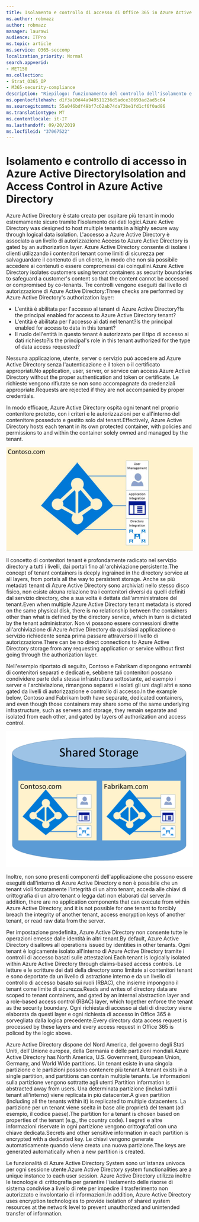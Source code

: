 ```yaml
---
title: Isolamento e controllo di accesso di Office 365 in Azure Active Directory
ms.author: robmazz
author: robmazz
manager: laurawi
audience: ITPro
ms.topic: article
ms.service: O365-seccomp
localization_priority: Normal
search.appverid:
- MET150
ms.collection:
- Strat_O365_IP
- M365-security-compliance
description: "Riepilogo: funzionamento del controllo dell'isolamento e dell'accesso all'interno di Azure Active Directory."
ms.openlocfilehash: d1f3a10d44a949511236d5adce38693ad2ad5c04
ms.sourcegitcommit: 55a046bdf49bf7c62ab74da73be1fd1cf6f0ad86
ms.translationtype: MT
ms.contentlocale: it-IT
ms.lasthandoff: 09/20/2019
ms.locfileid: "37067522"
---
```

# <a name="isolation-and-access-control-in-azure-active-directory"></a><span data-ttu-id="49f8f-103">Isolamento e controllo di accesso in Azure Active Directory</span><span class="sxs-lookup"><span data-stu-id="49f8f-103">Isolation and Access Control in Azure Active Directory</span></span>

<span data-ttu-id="49f8f-104">Azure Active Directory è stato creato per ospitare più tenant in modo estremamente sicuro tramite l'isolamento dei dati logici.</span><span class="sxs-lookup"><span data-stu-id="49f8f-104">Azure Active Directory was designed to host multiple tenants in a highly secure way through logical data isolation.</span></span> <span data-ttu-id="49f8f-105">L'accesso a Azure Active Directory è associato a un livello di autorizzazione.</span><span class="sxs-lookup"><span data-stu-id="49f8f-105">Access to Azure Active Directory is gated by an authorization layer.</span></span> <span data-ttu-id="49f8f-106">Azure Active Directory consente di isolare i clienti utilizzando i contenitori tenant come limiti di sicurezza per salvaguardare il contenuto di un cliente, in modo che non sia possibile accedere ai contenuti o essere compromessi dai coinquilini.</span><span class="sxs-lookup"><span data-stu-id="49f8f-106">Azure Active Directory isolates customers using tenant containers as security boundaries to safeguard a customer's content so that the content cannot be accessed or compromised by co-tenants.</span></span> <span data-ttu-id="49f8f-107">Tre controlli vengono eseguiti dal livello di autorizzazione di Azure Active Directory:</span><span class="sxs-lookup"><span data-stu-id="49f8f-107">Three checks are performed by Azure Active Directory's authorization layer:</span></span>
- <span data-ttu-id="49f8f-108">L'entità è abilitata per l'accesso al tenant di Azure Active Directory?</span><span class="sxs-lookup"><span data-stu-id="49f8f-108">Is the principal enabled for access to Azure Active Directory tenant?</span></span>
- <span data-ttu-id="49f8f-109">L'entità è abilitata per l'accesso ai dati nel tenant?</span><span class="sxs-lookup"><span data-stu-id="49f8f-109">Is the principal enabled for access to data in this tenant?</span></span>
- <span data-ttu-id="49f8f-110">Il ruolo dell'entità in questo tenant è autorizzato per il tipo di accesso ai dati richiesto?</span><span class="sxs-lookup"><span data-stu-id="49f8f-110">Is the principal's role in this tenant authorized for the type of data access requested?</span></span>

<span data-ttu-id="49f8f-111">Nessuna applicazione, utente, server o servizio può accedere ad Azure Active Directory senza l'autenticazione e il token o il certificato appropriati.</span><span class="sxs-lookup"><span data-stu-id="49f8f-111">No application, user, server, or service can access Azure Active Directory without the proper authentication and token or certificate.</span></span> <span data-ttu-id="49f8f-112">Le richieste vengono rifiutate se non sono accompagnate da credenziali appropriate.</span><span class="sxs-lookup"><span data-stu-id="49f8f-112">Requests are rejected if they are not accompanied by proper credentials.</span></span>

<span data-ttu-id="49f8f-113">In modo efficace, Azure Active Directory ospita ogni tenant nel proprio contenitore protetto, con i criteri e le autorizzazioni per e all'interno del contenitore posseduto e gestito solo dal tenant.</span><span class="sxs-lookup"><span data-stu-id="49f8f-113">Effectively, Azure Active Directory hosts each tenant in its own protected container, with policies and permissions to and within the container solely owned and managed by the tenant.</span></span>
 
![Contenitore di Azure](media/office-365-isolation-azure-container.png)

<span data-ttu-id="49f8f-115">Il concetto di contenitori tenant è profondamente radicato nel servizio directory a tutti i livelli, dai portali fino all'archiviazione persistente.</span><span class="sxs-lookup"><span data-stu-id="49f8f-115">The concept of tenant containers is deeply ingrained in the directory service at all layers, from portals all the way to persistent storage.</span></span> <span data-ttu-id="49f8f-116">Anche se più metadati tenant di Azure Active Directory sono archiviati nello stesso disco fisico, non esiste alcuna relazione tra i contenitori diversi da quelli definiti dal servizio directory, che a sua volta è dettata dall'amministratore del tenant.</span><span class="sxs-lookup"><span data-stu-id="49f8f-116">Even when multiple Azure Active Directory tenant metadata is stored on the same physical disk, there is no relationship between the containers other than what is defined by the directory service, which in turn is dictated by the tenant administrator.</span></span> <span data-ttu-id="49f8f-117">Non vi possono essere connessioni dirette all'archiviazione di Azure Active Directory da qualsiasi applicazione o servizio richiedente senza prima passare attraverso il livello di autorizzazione.</span><span class="sxs-lookup"><span data-stu-id="49f8f-117">There can be no direct connections to Azure Active Directory storage from any requesting application or service without first going through the authorization layer.</span></span>

<span data-ttu-id="49f8f-118">Nell'esempio riportato di seguito, Contoso e Fabrikam dispongono entrambi di contenitori separati e dedicati e, sebbene tali contenitori possano condividere parte della stessa infrastruttura sottostante, ad esempio i server e l'archiviazione, rimangono separati e isolati gli uni dagli altri e sono gated da livelli di autorizzazione e controllo di accesso.</span><span class="sxs-lookup"><span data-stu-id="49f8f-118">In the example below, Contoso and Fabrikam both have separate, dedicated containers, and even though those containers may share some of the same underlying infrastructure, such as servers and storage, they remain separate and isolated from each other, and gated by layers of authorization and access control.</span></span>
 
![Contenitori dedicati di Azure](media/office-365-isolation-azure-dedicated-containers.png)

<span data-ttu-id="49f8f-120">Inoltre, non sono presenti componenti dell'applicazione che possono essere eseguiti dall'interno di Azure Active Directory e non è possibile che un tenant violi forzatamente l'integrità di un altro tenant, acceda alle chiavi di crittografia di un altro tenant o legga dati non elaborati dal server.</span><span class="sxs-lookup"><span data-stu-id="49f8f-120">In addition, there are no application components that can execute from within Azure Active Directory, and it is not possible for one tenant to forcibly breach the integrity of another tenant, access encryption keys of another tenant, or read raw data from the server.</span></span>

<span data-ttu-id="49f8f-121">Per impostazione predefinita, Azure Active Directory non consente tutte le operazioni emesse dalle identità in altri tenant.</span><span class="sxs-lookup"><span data-stu-id="49f8f-121">By default, Azure Active Directory disallows all operations issued by identities in other tenants.</span></span> <span data-ttu-id="49f8f-122">Ogni tenant è logicamente isolato all'interno di Azure Active Directory tramite i controlli di accesso basati sulle attestazioni.</span><span class="sxs-lookup"><span data-stu-id="49f8f-122">Each tenant is logically isolated within Azure Active Directory through claims-based access controls.</span></span> <span data-ttu-id="49f8f-123">Le letture e le scritture dei dati della directory sono limitate ai contenitori tenant e sono deportate da un livello di astrazione interno e da un livello di controllo di accesso basato sui ruoli (RBAC), che insieme impongono il tenant come limite di sicurezza.</span><span class="sxs-lookup"><span data-stu-id="49f8f-123">Reads and writes of directory data are scoped to tenant containers, and gated by an internal abstraction layer and a role-based access control (RBAC) layer, which together enforce the tenant as the security boundary.</span></span> <span data-ttu-id="49f8f-124">Ogni richiesta di accesso ai dati di directory viene elaborata da questi layer e ogni richiesta di accesso in Office 365 è sorvegliata dalla logica precedente.</span><span class="sxs-lookup"><span data-stu-id="49f8f-124">Every directory data access request is processed by these layers and every access request in Office 365 is policed by the logic above.</span></span>

<span data-ttu-id="49f8f-125">Azure Active Directory dispone del Nord America, del governo degli Stati Uniti, dell'Unione europea, della Germania e delle partizioni mondiali.</span><span class="sxs-lookup"><span data-stu-id="49f8f-125">Azure Active Directory has North America, U.S. Government, European Union, Germany, and World Wide partitions.</span></span> <span data-ttu-id="49f8f-126">Un tenant esiste in una singola partizione e le partizioni possono contenere più tenant.</span><span class="sxs-lookup"><span data-stu-id="49f8f-126">A tenant exists in a single partition, and partitions can contain multiple tenants.</span></span> <span data-ttu-id="49f8f-127">Le informazioni sulla partizione vengono sottratte agli utenti.</span><span class="sxs-lookup"><span data-stu-id="49f8f-127">Partition information is abstracted away from users.</span></span> <span data-ttu-id="49f8f-128">Una determinata partizione (inclusi tutti i tenant all'interno) viene replicata in più datacenter.</span><span class="sxs-lookup"><span data-stu-id="49f8f-128">A given partition (including all the tenants within it) is replicated to multiple datacenters.</span></span> <span data-ttu-id="49f8f-129">La partizione per un tenant viene scelta in base alle proprietà del tenant (ad esempio, il codice paese).</span><span class="sxs-lookup"><span data-stu-id="49f8f-129">The partition for a tenant is chosen based on properties of the tenant (e.g., the country code).</span></span> <span data-ttu-id="49f8f-130">I segreti e altre informazioni riservate in ogni partizione vengono crittografati con una chiave dedicata.</span><span class="sxs-lookup"><span data-stu-id="49f8f-130">Secrets and other sensitive information in each partition is encrypted with a dedicated key.</span></span> <span data-ttu-id="49f8f-131">Le chiavi vengono generate automaticamente quando viene creata una nuova partizione.</span><span class="sxs-lookup"><span data-stu-id="49f8f-131">The keys are generated automatically when a new partition is created.</span></span>

<span data-ttu-id="49f8f-132">Le funzionalità di Azure Active Directory System sono un'istanza univoca per ogni sessione utente.</span><span class="sxs-lookup"><span data-stu-id="49f8f-132">Azure Active Directory system functionalities are a unique instance to each user session.</span></span> <span data-ttu-id="49f8f-133">Azure Active Directory utilizza inoltre le tecnologie di crittografia per garantire l'isolamento delle risorse di sistema condivise a livello di rete per impedire il trasferimento non autorizzato e involontario di informazioni.</span><span class="sxs-lookup"><span data-stu-id="49f8f-133">In addition, Azure Active Directory uses encryption technologies to provide isolation of shared system resources at the network level to prevent unauthorized and unintended transfer of information.</span></span>
